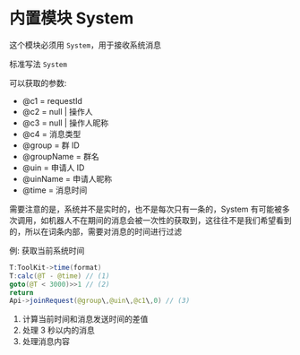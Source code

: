 # 内置模块 System

这个模块必须用 `System`，用于接收系统消息

标准写法 `System`

可以获取的参数:

- @c1 = requestId
- @c2 = null | 操作人
- @c3 = null | 操作人昵称
- @c4 = 消息类型
- @group = 群 ID
- @groupName = 群名
- @uin = 申请人 ID
- @uinName = 申请人昵称
- @time = 消息时间

需要注意的是，系统并不是实时的，也不是每次只有一条的，System 有可能被多次调用，如机器人不在期间的消息会被一次性的获取到，这往往不是我们希望看到的，所以在词条内部，需要对消息的时间进行过滤

例: 获取当前系统时间

```java
T:ToolKit->time(format)
T:calc(@T - @time) // (1)
goto(@T < 3000)>>1 // (2)
return
Api->joinRequest(@group\,@uin\,@c1\,0) // (3)
```

1.  计算当前时间和消息发送时间的差值
2.  处理 3 秒以内的消息
3.  处理消息内容
